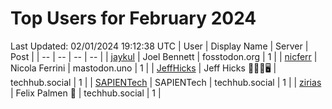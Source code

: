 # Top Users for February 2024
Last Updated: 02/01/2024 19:12:38 UTC
| User | Display Name | Server | Post |
| -- | -- | -- | -- |
| [jaykul](https://fosstodon.org/@jaykul) | Joel Bennett | fosstodon.org | 1 |
| [nicferr](https://mastodon.uno/@nicferr) | Nicola Ferrini | mastodon.uno | 1 |
| [JeffHicks](https://techhub.social/@JeffHicks) | Jeff Hicks 🐶🎼🍷🖥️ | techhub.social | 1 |
| [SAPIENTech](https://techhub.social/@SAPIENTech) | SAPIENTech | techhub.social | 1 |
| [zirias](https://techhub.social/@zirias) | Felix Palmen 📯 | techhub.social | 1 |
